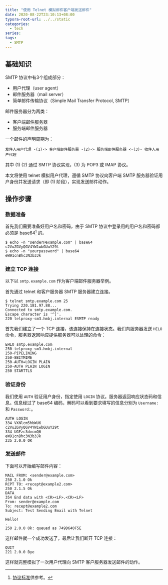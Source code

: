 ```yaml
---
title: "使用 Telnet 模拟邮件客户端发送邮件"
date: 2020-08-22T23:10:13+08:00
typora-root-url: ../../static
categories:
  - tech
series:
tags:
  - SMTP
---
```


## 基础知识

SMTP 协议中有3个组成部分：

- 用户代理（user agent）
- 邮件服务器（mail server）
- 简单邮件传输协议（Simple Mail Transfer Protocol, SMTP）

邮件服务器分为两类：

* 客户端邮件服务器
* 服务端邮件服务器

一个邮件的声明周期为：

```
发件人用户代理 -(1)-> 客户端邮件服务器 -(2)-> 服务端邮件服务器 <-(3)- 收件人用户代理
```

其中 (1) (2) 通过 SMTP 协议实现，(3) 为 POP3 或 IMAP 协议。

本文将使用 telnet 模拟用户代理，遵循 SMTP 协议向客户端 SMTP 服务器验证用户身份并发送请求（即 (1) 阶段），实现发送邮件动作。

## 操作步骤

### 数据准备

首先我们需要准备好用户名和密码，由于 SMTP 协议中登录用的用户名和密码都必须是 base64[^1] 的。

```shell
$ echo -n "sender@example.com" | base64
c2VuZGVyQGV4YW1wbGUuY29t
$ echo -n "yourpassword" | base64
eW91cnBhc3N3b3Jk
```

### 建立 TCP 连接

以下以 `smtp.example.com` 作为客户端邮件服务器举例。

首先通过 telnet 和客户服务器 SMTP 服务器建立连接。

```shell
$ telnet smtp.example.com 25
Trying 220.181.97.88...
Connected to smtp.example.com.
Escape character is '^]'.
220 telproxy-sm3.hmbj.internal ESMTP ready
```

首先我们建立了一个 TCP 连接，该连接保持在连接状态。我们向服务器发送 `HELO` 命令，服务器返回响应提供服务器可以处理的命令：

```
EHLO smtp.example.com
250-telproxy-sm3.hmbj.internal
250-PIPELINING
250-8BITMIME
250-AUTH=LOGIN PLAIN
250-AUTH PLAIN LOGIN
250 STARTTLS
```

### 验证身份

我们使用 `AUTH` 验证用户身份，指定使用 `LOGIN` 协议。服务器返回响应状态码和信息。信息经过了 base64 编码，解码可以看到要求填写的信息分别为 `Username:` 和 `Password:`。

```
AUTH LOGIN
334 VXNlcm5hbWU6
c2VuZGVyQGV4YW1wbGUuY29t
334 UGFzc3dvcmQ6
eW91cnBhc3N3b3Jk
235 2.0.0 OK
```

### 发送邮件

下面可以开始编写邮件内容：

```
MAIL FROM: <sender@example.com>
250 2.1.0 Ok
RCPT TO: <recept@example2.com>
250 2.1.5 Ok
DATA
354 End data with <CR><LF>.<CR><LF>
From: sender@example.com
To: recept@example2.com
Subject: Test Sending Email with Telnet

Hello!
.
250 2.0.0 Ok: queued as 749D640F5E
```

这样邮件就一个成功发送了，最后让我们断开 TCP 连接：

```
QUIT
221 2.0.0 Bye
```

这样就完整模拟了一次用户代理向 SMTP 客户服务器发送邮件的动作。

[^1]: [协议标准](https://www.ietf.org/archive/id/draft-murchison-sasl-login-00.txt)供参考。